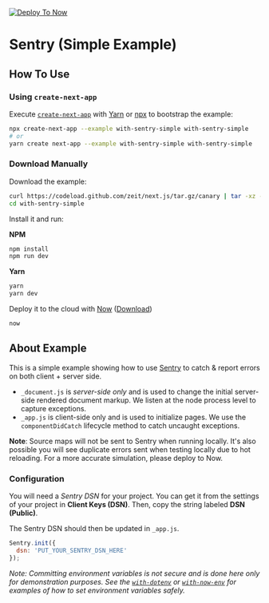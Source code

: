 [![Deploy To Now](https://deploy.now.sh/static/button.svg)](https://deploy.now.sh/?repo=https://github.com/zeit/next.js/tree/master/examples/with-sentry-simple)

# Sentry (Simple Example)

## How To Use

### Using `create-next-app`

Execute [`create-next-app`](https://github.com/segmentio/create-next-app) with [Yarn](https://yarnpkg.com/lang/en/docs/cli/create/) or [npx](https://github.com/zkat/npx#readme) to bootstrap the example:

```bash
npx create-next-app --example with-sentry-simple with-sentry-simple
# or
yarn create next-app --example with-sentry-simple with-sentry-simple
```

### Download Manually

Download the example:

```bash
curl https://codeload.github.com/zeit/next.js/tar.gz/canary | tar -xz --strip=2 next.js-canary/examples/with-sentry-simple
cd with-sentry-simple
```

Install it and run:

**NPM**

```bash
npm install
npm run dev
```

**Yarn**

```bash
yarn
yarn dev
```

Deploy it to the cloud with [Now](https://zeit.co/now) ([Download](https://zeit.co/download))

```bash
now
```

## About Example

This is a simple example showing how to use [Sentry](https://sentry.io) to catch & report errors on both client + server side.

- `_document.js` is _server-side only_ and is used to change the initial server-side rendered document markup. We listen at the node process level to capture exceptions.
- `_app.js` is client-side only and is used to initialize pages. We use the `componentDidCatch` lifecycle method to catch uncaught exceptions.

**Note**: Source maps will not be sent to Sentry when running locally. It's also possible you will see duplicate errors sent when testing
locally due to hot reloading. For a more accurate simulation, please deploy to Now.

### Configuration

You will need a _Sentry DSN_ for your project. You can get it from the settings of your project in **Client Keys (DSN)**. Then, copy the string labeled **DSN (Public)**.

The Sentry DSN should then be updated in `_app.js`.

```js
Sentry.init({
  dsn: 'PUT_YOUR_SENTRY_DSN_HERE'
});
```

_Note: Committing environment variables is not secure and is done here only for demonstration purposes. See the [`with-dotenv`](../with-dotenv) or [`with-now-env`](../with-now-env) for examples of how to set environment variables safely._
